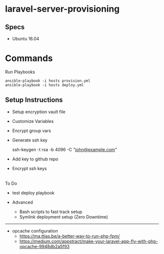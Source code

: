 # laravel-server-provisioning

## Specs

- Ubuntu 16.04

# Commands

Run Playbooks

```
ansible-playbook -i hosts provision.yml
ansible-playbook -i hosts deploy.yml
```

## Setup Instructions

- Setup encryption vault file
- Customize Variables
- Encrypt group vars
- Generate ssh key

    ssh-keygen -t rsa -b 4096 -C "john@example.com"

- Add key to github repo
- Encrypt ssh keys

######

To Do

- test deploy playbook

- Advanced
    - Bash scripts to fast track setup
    - Symlink deployment setup (Zero Downtime)

-----

- opcache configuration
    - https://ma.ttias.be/a-better-way-to-run-php-fpm/
    - https://medium.com/appstract/make-your-laravel-app-fly-with-php-opcache-9948db2a5f93
